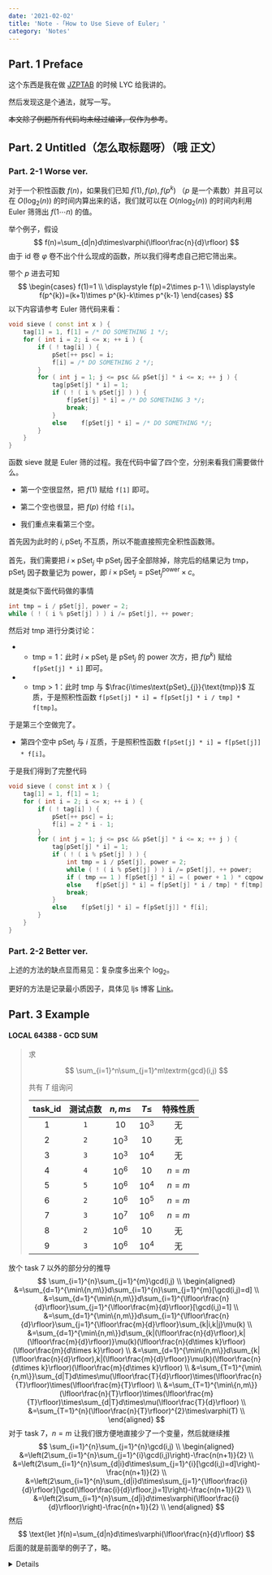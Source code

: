 ```yaml
---
date: '2021-02-02'
title: 'Note -「How to Use Sieve of Euler」'
category: 'Notes'
---
```


## Part. 1 Preface

这个东西是我在做 [JZPTAB](https://www.luogu.com.cn/problem/P1829) 的时候 LYC 给我讲的。

然后发现这是个通法，就写一写。

~~本文除了例题所有代码均未经过编译，仅作为参考~~。

## Part. 2 Untitled（怎么取标题呀）（哦 正文）

### Part. 2-1 Worse ver.

对于一个积性函数 $f(n)$，如果我们已知 $f(1),f(p),f(p^{k})$ （$p$ 是一个素数）并且可以在 $O(\log_{2}(n))$ 的时间内算出来的话，我们就可以在 $O(n\log_{2}(n))$ 的时间内利用 Euler 筛筛出 $f(1\cdots n)$ 的值。

举个例子，假设
$$
f(n)=\sum_{d|n}d\times\varphi(\lfloor\frac{n}{d}\rfloor)
$$
由于 $\text{id}$ 卷 $\varphi$ 卷不出个什么现成的函数，所以我们得考虑自己把它筛出来。

带个 $p$ 进去可知
$$
\begin{cases}
f(1)=1 \\
\displaystyle
f(p)=2\times p-1 \\
\displaystyle
f(p^{k})=(k+1)\times p^{k}-k\times p^{k-1}
\end{cases}
$$
以下内容请参考 Euler 筛代码来看：

```cpp
void sieve ( const int x ) {
	tag[1] = 1, f[1] = /* DO SOMETHING 1 */;
	for ( int i = 2; i <= x; ++ i ) {
		if ( ! tag[i] ) {
			pSet[++ psc] = i;
			f[i] = /* DO SOMETHING 2 */;
		}
		for ( int j = 1; j <= psc && pSet[j] * i <= x; ++ j ) {
			tag[pSet[j] * i] = 1;
			if ( ! ( i % pSet[j] ) ) {
				f[pSet[j] * i] = /* DO SOMETHING 3 */;
				break;
			}
			else	f[pSet[j] * i] = /* DO SOMETHING */;
		}
	}
}
```

函数 $\text{sieve}$ 就是 Euler 筛的过程。我在代码中留了四个空，分别来看我们需要做什么。

- 第一个空很显然，把 $f(1)$ 赋给 `f[1]` 即可。

- 第二个空也很显，把 $f(p)$ 付给 `f[i]`。

- 我们重点来看第三个空。

首先因为此时的 $i,\text{pSet}_{j}$ 不互质，所以不能直接照完全积性函数筛。

首先，我们需要把 $i\times\text{pSet}_{j}$ 中 $\text{pSet}_{j}$ 因子全部除掉，除完后的结果记为 $\text{tmp}$，$\text{pSet}_{j}$ 因子数量记为 $\text{power}$，即 $i\times\text{pSet}_{j}=\text{pSet}_{j}^{\text{power}}\times c$。

就是类似下面代码做的事情

```cpp
int tmp = i / pSet[j], power = 2;
while ( ! ( i % pSet[j] ) )	i /= pSet[j], ++ power;
```

然后对 $\text{tmp}$ 进行分类讨论：

- - $\text{tmp}=1$：此时 $i\times\text{pSet}_{j}$ 是 $\text{pSet}_{j}$ 的 $\text{power}$ 次方，把 $f(p^{k})$ 赋给 `f[pSet[j] * i]` 即可。

- - $\text{tmp}>1$：此时 $\text{tmp}$ 与 $\frac{i\times\text{pSet}_{j}}{\text{tmp}}$ 互质，于是照积性函数 `f[pSet[j] * i] = f[pSet[j] * i / tmp] * f[tmp]`。

于是第三个空做完了。

- 第四个空中 $\text{pSet}_{j}$ 与 $i$ 互质，于是照积性函数 `f[pSet[j] * i] = f[pSet[j]] * f[i]`。

于是我们得到了完整代码

```cpp
void sieve ( const int x ) {
	tag[1] = 1, f[1] = 1;
	for ( int i = 2; i <= x; ++ i ) {
		if ( ! tag[i] ) {
			pSet[++ psc] = i;
			f[i] = 2 * i - 1;
		}
		for ( int j = 1; j <= psc && pSet[j] * i <= x; ++ j ) {
			tag[pSet[j] * i] = 1;
			if ( ! ( i % pSet[j] ) ) {
				int tmp = i / pSet[j], power = 2;
				while ( ! ( i % pSet[j] ) )	i /= pSet[j], ++ power;
				if ( tmp == 1 )	f[pSet[j] * i] = ( power + 1 ) * cqpow ( pSet[j], power ) - power * cqpow ( pSet[j], power - 1 );
				else	f[pSet[j] * i] = f[pSet[j] * i / tmp] * f[tmp];
				break;
			}
			else	f[pSet[j] * i] = f[pSet[j]] * f[i];
		}
	}
}
```

### Part. 2-2 Better ver.

上述的方法的缺点显而易见：复杂度多出来个 $\log_{2}$。

更好的方法是记录最小质因子，具体见 ljs 博客 [Link](https://www.luogu.com.cn/blog/cqbzljs/solution-sp3871)。

## Part. 3 Example

#### LOCAL 64388 - GCD SUM

> 求
>
> $$
> \sum_{i=1}^n\sum_{j=1}^m\textrm{gcd}(i,j)
> $$
>
> 共有 $T$ 组询问
>
> | $\text{task_id}$ | 测试点数 | $n,m\leq$ | $T\leq$ | 特殊性质 |
> | :--------------: | :------: | :-------: | :-----: | :------: |
> |       $1$        |   `1`    |   $10$    | $10^3$  |    无    |
> |       $2$        |   `2`    |  $10^3$   |  $10$   |    无    |
> |       $3$        |   `3`    |  $10^3$   | $10^4$  |    无    |
> |       $4$        |   `4`    |  $10^6$   |  $10$   | $n = m$  |
> |       $5$        |   `5`    |  $10^6$   | $10^4$  | $n = m$  |
> |       $6$        |   `2`    |  $10^6$   | $10^5$  | $n = m$  |
> |       $7$        |   `3`    |  $10^7$   | $10^6$  | $n = m$  |
> |       $8$        |   `2`    |  $10^6$   |  $10$   |    无    |
> |       $9$        |   `3`    |  $10^6$   | $10^4$  |    无    |

放个 task 7 以外的部分分的推导
$$
\sum_{i=1}^{n}\sum_{j=1}^{m}\gcd(i,j) \\
\begin{aligned}
&=\sum_{d=1}^{\min\{n,m\}}d\sum_{i=1}^{n}\sum_{j=1}^{m}[\gcd(i,j)=d] \\
&=\sum_{d=1}^{\min\{n,m\}}d\sum_{i=1}^{\lfloor\frac{n}{d}\rfloor}\sum_{j=1}^{\lfloor\frac{m}{d}\rfloor}[\gcd(i,j)=1] \\
&=\sum_{d=1}^{\min\{n,m\}}d\sum_{i=1}^{\lfloor\frac{n}{d}\rfloor}\sum_{j=1}^{\lfloor\frac{m}{d}\rfloor}\sum_{k|i,k|j}\mu(k) \\
&=\sum_{d=1}^{\min\{n,m\}}d\sum_{k|(\lfloor\frac{n}{d}\rfloor),k|(\lfloor\frac{m}{d}\rfloor)}\mu(k)(\lfloor\frac{n}{d\times k}\rfloor)(\lfloor\frac{m}{d\times k}\rfloor) \\
&=\sum_{d=1}^{\min\{n,m\}}d\sum_{k|(\lfloor\frac{n}{d}\rfloor),k|(\lfloor\frac{m}{d}\rfloor)}\mu(k)(\lfloor\frac{n}{d\times k}\rfloor)(\lfloor\frac{m}{d\times k}\rfloor) \\
&=\sum_{T=1}^{\min\{n,m\}}\sum_{d|T}d\times\mu(\lfloor\frac{T}{d}\rfloor)\times(\lfloor\frac{n}{T}\rfloor)\times(\lfloor\frac{m}{T}\rfloor) \\
&=\sum_{T=1}^{\min\{n,m\}}(\lfloor\frac{n}{T}\rfloor)\times(\lfloor\frac{m}{T}\rfloor)\times\sum_{d|T}d\times\mu(\lfloor\frac{T}{d}\rfloor) \\
&=\sum_{T=1}^{n}(\lfloor\frac{n}{T}\rfloor)^{2}\times\varphi(T) \\
\end{aligned}
$$
对于 task 7，$n=m$ 让我们很方便地直接少了一个变量，然后就继续推
$$
\sum_{i=1}^{n}\sum_{j=1}^{n}\gcd(i,j) \\
\begin{aligned}
&=\left(2\sum_{i=1}^{n}\sum_{j=1}^{i}\gcd(i,j)\right)-\frac{n(n+1)}{2} \\
&=\left(2\sum_{i=1}^{n}\sum_{d|i}d\times\sum_{j=1}^{i}[\gcd(i,j)=d]\right)-\frac{n(n+1)}{2} \\
&=\left(2\sum_{i=1}^{n}\sum_{d|i}d\times\sum_{j=1}^{\lfloor\frac{i}{d}\rfloor}[\gcd(\lfloor\frac{i}{d}\rfloor,j)=1]\right)-\frac{n(n+1)}{2} \\
&=\left(2\sum_{i=1}^{n}\sum_{d|i}d\times\varphi(\lfloor\frac{i}{d}\rfloor)\right)-\frac{n(n+1)}{2} \\
\end{aligned}
$$
然后
$$
\text{let }f(n)=\sum_{d|n}d\times\varphi(\lfloor\frac{n}{d}\rfloor)
$$
后面的就是前面举的例子了，略。

<details>

```cpp
/*
\large\text{For 1e6 part} \\
\sum_{i=1}^{n}\sum_{j=1}^{m}\gcd(i,j) \\
\sum_{d=1}^{\min(n,m)}d\sum_{i=1}^{n}\sum_{j=1}^{m}[\gcd(i,j)=d] \\
\sum_{d=1}^{\min(n,m)}d\sum_{i=1}^{n/d}\sum_{j=1}^{m/d}[\gcd(i,j)=1] \\
\sum_{d=1}^{\min(n,m)}d\sum_{i=1}^{n/d}\sum_{j=1}^{m/d}\sum_{k|i,k|j}\mu(k) \\
\sum_{d=1}^{\min(n,m)}d\sum_{k|(n/d),k|(m/d)}\mu(k)(n/(dk))(m/(dk)) \\
\sum_{d=1}^{\min(n,m)}d\sum_{k|(n/d),k|(m/d)}\mu(k)(n/(dk))(m/(dk)) \\
\sum_{T=1}^{\min(n,m)}\sum_{d|T}d\times\mu(T/d)\times(n/T)\times(m/T) \\
\sum_{T=1}^{\min(n,m)}(n/T)\times(m/T)\times\sum_{d|T}d\times\mu(T/d) \\
\sum_{T=1}^{n}(n/T)^{2}\times\varphi(T) \\
\text{precalculate the last part} \\
\large\text{For 1e7 part} \\
n=m \\
\left(2\sum_{i=1}^{n}\sum_{j=1}^{i}\gcd(i,j)\right)-\frac{n(n+1)}{2} \\
\left(2\sum_{i=1}^{n}\sum_{d|i}d\times\sum_{j=1}^{i}[\gcd(i,j)=d]\right)-\frac{n(n+1)}{2} \\
\left(2\sum_{i=1}^{n}\sum_{d|i}d\times\sum_{j=1}^{i/d}[\gcd(i/d,j)=1]\right)-\frac{n(n+1)}{2} \\
\left(2\sum_{i=1}^{n}\sum_{d|i}d\times\varphi(i/d)\right)-\frac{n(n+1)}{2} \\
f(i)=\sum_{d|i}d\times\varphi(i/d) \\
\text{f(i) is able to be sieved;} \\
f(1)=1,f(p)=p-1+p=2\times p-1,f(p^{k})=(k+1)\times p^{k}-k\times p^{k-1}
*/
#include<cstdio>
#include<algorithm>
using namespace std;
int id,t,n,m,tag[10000010],prime[10000010],cnt;
long long f[10000010],phi[10000010];
long long cqpow(long long bas,int fur)
{
	long long res=1;
	while(fur)
	{
		if(fur&1)	res*=bas;
		bas*=bas;
		fur>>=1;
	}
	return res;
}
void search(int x)
{
	tag[1]=phi[1]=1;
	for(int i=2;i<=x;++i)
	{
		if(!tag[i])
		{
			prime[++cnt]=i;
			phi[i]=i-1;
		}
		for(int j=1;j<=cnt&&(long long)prime[j]*i<=x;++j)
		{
			tag[prime[j]*i]=1;
			if(i%prime[j]==0)
			{
				phi[prime[j]*i]=phi[i]*prime[j];
				break;
			}
			else	phi[prime[j]*i]=phi[i]*(prime[j]-1);
		}
	}
	for(int i=1;i<=x;++i)	phi[i]+=phi[i-1];
}
long long calc(int x,int y)
{
	long long res=0;
	int lim=min(x,y);
	for(int l=1,r;l<=lim;l=r+1)
	{
		r=min(x/(x/l),y/(y/l));
		res+=(long long)(n/l)*(m/l)*(phi[r]-phi[l-1]);
	}
	return res;
}
void exsearch(int x)
{
	tag[1]=f[1]=1;
	for(int i=2;i<=x;++i)
	{
		if(!tag[i])
		{
			prime[++cnt]=i;
			f[i]=(i<<1)-1;
		}
		for(int j=1;j<=cnt&&(long long)prime[j]*i<=x;++j)
		{
			tag[prime[j]*i]=1;
			if(i%prime[j]==0)
			{
				int tmp=i/prime[j],power=2;
				while(tmp%prime[j]==0)
				{
					tmp/=prime[j];
					power++;
				}
				if(tmp==1)	f[prime[j]*i]=(power+1)*cqpow(prime[j],power)-power*cqpow(prime[j],power-1);
				else	f[prime[j]*i]=f[prime[j]*i/tmp]*f[tmp];
				break;
			}
			else	f[prime[j]*i]=f[prime[j]]*f[i];
		}
	}
	for(int i=1;i<=x;++i)	f[i]+=f[i-1];
}
long long excalc(long long x)
{
	return (f[x]<<1)-((x*(x+1))>>1);
}
int main()
{
	scanf("%d%d",&id,&t);
	if(id^7)
	{
		search(1000000);
		while(t--)
		{
			scanf("%d%d",&n,&m);
			printf("%lld\n",calc(n,m));
		}
	}
	else
	{
		exsearch(10000000);
		while(t--)
		{
			scanf("%d%d",&n,&m);
			printf("%lld\n",excalc(n));
		}
	}
	return 0;
}
```

</details>